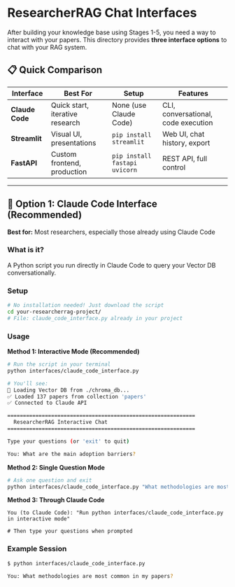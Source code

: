 # ResearcherRAG Chat Interfaces

After building your knowledge base using Stages 1-5, you need a way to interact with your papers. This directory provides **three interface options** to chat with your RAG system.

## 📋 Quick Comparison

| Interface | Best For | Setup | Features |
|-----------|----------|-------|----------|
| **Claude Code** | Quick start, iterative research | None (use Claude Code) | CLI, conversational, code execution |
| **Streamlit** | Visual UI, presentations | `pip install streamlit` | Web UI, chat history, export |
| **FastAPI** | Custom frontend, production | `pip install fastapi uvicorn` | REST API, full control |

---

## 🤖 Option 1: Claude Code Interface (Recommended)

**Best for:** Most researchers, especially those already using Claude Code

### What is it?
A Python script you run directly in Claude Code to query your Vector DB conversationally.

### Setup
```bash
# No installation needed! Just download the script
cd your-researcherrag-project/
# File: claude_code_interface.py already in your project
```

### Usage

**Method 1: Interactive Mode (Recommended)**
```bash
# Run the script in your terminal
python interfaces/claude_code_interface.py

# You'll see:
📂 Loading Vector DB from ./chroma_db...
✅ Loaded 137 papers from collection 'papers'
✅ Connected to Claude API

============================================================
  ResearcherRAG Interactive Chat
============================================================

Type your questions (or 'exit' to quit)

You: What are the main adoption barriers?
```

**Method 2: Single Question Mode**
```bash
# Ask one question and exit
python interfaces/claude_code_interface.py "What methodologies are most common?"
```

**Method 3: Through Claude Code**
```
You (to Claude Code): "Run python interfaces/claude_code_interface.py in interactive mode"

# Then type your questions when prompted
```

### Example Session
```bash
$ python interfaces/claude_code_interface.py

You: What methodologies are most common in my papers?